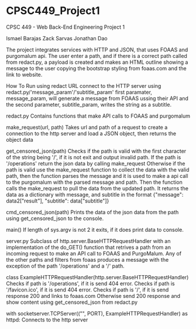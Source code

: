# CPSC449_Project1
CPSC 449 - Web Back-End Engineering Project 1

Ismael Barajas
Zack Sarvas
Jonathan Dao

The project integrates services with HTTP and JSON, that uses FOAAS and purgomalum api. 
The user enter a path, and if there is a correct path called from redact.py, a payload  is created and makes an HTML outline showing a message to the user copying the bootstrap styling from foaas.com and the link to website.   

How To Run
using redact URL connect to the HTTP server using redact.py/'message_param'/'subtitle_param'
first paramater, message_param, will generate a message from FOAAS ussing their API and the second parameter, subtitle_param, writes the string as a subtitle.

redact.py 
	Contains functions that make API calls to FOAAS and purgomalum
	
make_request(url, path)
	Takes url and path of a request to create a connection to the http server and load a JSON object, then returns the object data

get_censored_json(path)
	Checks if the path is valid with the first character of the string being '/', if it is not exit and output invalid path.
	If the path is '/operations' return the json data by calling make_request 
	Otherwise if the path is valid use the make_request function to collect the data with the valid path,
	then the function parses the message and it is used to make a api call to the purgomalum with the parsed message and path. 
	Then the function calls the make_request to pull the data from the updated path.
	It returns the data as a dictionary with message, and subtitle in the format {"message": data2["result"], "subtitle": data["subtitle"]}

cmd_censored_json(path)
	Prints the data of the json data from the path using get_censored_json to the console.

main()
	If length of sys.argv is not 2 it exits, if it does print data to console.

server.py
	Subclass of http.server.BaseHTTPRequestHandler with an implementation of the do_GET() function that retrives a path from an incoming request to make an API call to FOAAS 	  and PurgoMalum. Any of the other paths and filters from foaas produces a message with the exception of the path '/operations' and a '/' path.

class ExampleHTTPRequestHandler(http.server.BaseHTTPRequestHandler)
	Checks if path is '/operations', if it is send 404 error.
	Checks if path is '/favicon.ico', if it is send 404 error.
	Checks if path is '/', if it is send response 200 and links to foaas.com
	Otherwise send 200 response and show content using get_censored_json from redact.py

with socketserver.TCPServer(("", PORT), ExampleHTTPRequestHandler) as httpd:
	Connects to the http server
